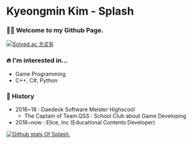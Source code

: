 # Kyeongmin Kim - Splash

### 🙌🏻 Welcome to my Github Page.
[![Solved.ac
프로필](http://mazassumnida.wtf/api/generate_badge?boj=leomessi)](https://solved.ac/leomessi)


### 🔥 I'm interested in...

* Game Programming
* C++, C#, Python

### 📖 History

* 2016~18 : Daedeok Software Meister Highscool
  * The Captain of Team.QSS : School Club about Game Developing
* 2018~now : Elice, Inc (Educational Contents Developer)

[![Github stats Of Splash.](https://github-readme-stats.vercel.app/api?username=usernameSplash&show_icons=true&theme=graywhite)](https://github.com/anuraghazra/github-readme-stats)
